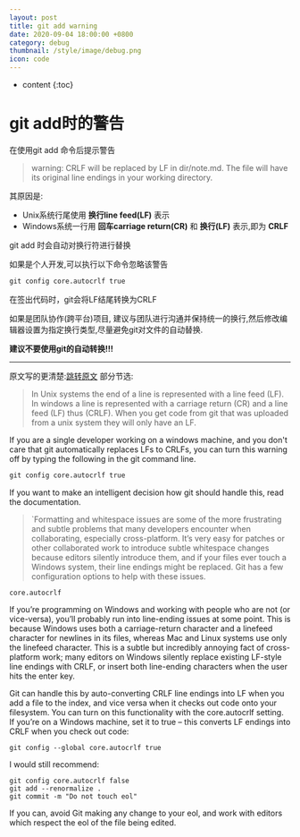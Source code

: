 ```yaml
---
layout: post
title: git add warning
date: 2020-09-04 18:00:00 +0800
category: debug
thumbnail: /style/image/debug.png
icon: code
---
```


* content
{:toc}

# git add时的警告

在使用git add 命令后提示警告
> warning: CRLF will be replaced by LF in dir/note.md.
The file will have its original line endings in your working directory.

其原因是:
* Unix系统行尾使用 **换行line feed(LF)** 表示
* Windows系统一行用 **回车carriage return(CR)** 和 **换行(LF)** 表示,即为 **CRLF**

git add 时会自动对换行符进行替换

如果是个人开发,可以执行以下命令忽略该警告
```tcl
git config core.autocrlf true
```
在签出代码时，git会将LF结尾转换为CRLF


如果是团队协作(跨平台)项目, 建议与团队进行沟通并保持统一的换行,然后修改编辑器设置为指定换行类型,尽量避免git对文件的自动替换.

**建议不要使用git的自动转换!!!**

******************************

原文写的更清楚:[跳转原文](http://vcloud-lab.com/entries/devops/resolved-git-warning-lf-will-be-replaced-by-crlf-in-file)
部分节选:

> In Unix systems the end of a line is represented with a line feed (LF). 
> In windows a line is represented with a carriage return (CR) and a line feed (LF) thus (CRLF).
> When you get code from git that was uploaded from a unix system they will only have an LF.


If you are a single developer working on a windows machine, and you don't care that git automatically replaces LFs to CRLFs, you can turn this warning off by typing the following in the git command line.

```tcl
git config core.autocrlf true
```

If you want to make an intelligent decision how git should handle this, read the documentation.
> `Formatting and whitespace issues are some of the more frustrating and subtle problems that many developers encounter when collaborating, especially cross-platform. It’s very easy for patches or other collaborated work to introduce subtle whitespace changes because editors silently introduce them, and if your files ever touch a Windows system, their line endings might be replaced. Git has a few configuration options to help with these issues.


```
core.autocrlf
```
If you’re programming on Windows and working with people who are not (or vice-versa), you’ll probably run into line-ending issues at some point. This is because Windows uses both a carriage-return character and a linefeed character for newlines in its files, whereas Mac and Linux systems use only the linefeed character. This is a subtle but incredibly annoying fact of cross-platform work; many editors on Windows silently replace existing LF-style line endings with CRLF, or insert both line-ending characters when the user hits the enter key.

Git can handle this by auto-converting CRLF line endings into LF when you add a file to the index, and vice versa when it checks out code onto your filesystem. You can turn on this functionality with the core.autocrlf setting. If you’re on a Windows machine, set it to true – this converts LF endings into CRLF when you check out code:
```
git config --global core.autocrlf true
```


I would still recommend:
```
git config core.autocrlf false
git add --renormalize .
git commit -m "Do not touch eol"
```
If you can, avoid Git making any change to your eol, and work with editors which respect the eol of the file being edited.